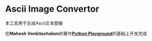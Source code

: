 # Ascii Image Convertor
本工具用于生成Ascii文本图像

在**Mahesh Venkitachalam**的著作[**Python Playground**](https://github.com/electronut/pp/tree/master/ascii)的基础上开发完成
